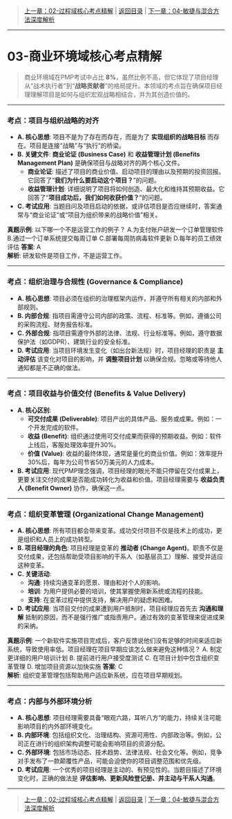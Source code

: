 > [上一章：02-过程域核心考点精解](02-过程域核心考点精解.md) | [返回目录](../README.md) | [下一章：04-敏捷与混合方法深度解析](04-敏捷与混合方法深度解析.md)

---
# 03-商业环境域核心考点精解

> 商业环境域在PMP考试中占比 **8%**，虽然比例不高，但它体现了项目经理从“战术执行者”到“**战略贡献者**”的格局提升。本领域的考点旨在确保项目经理理解项目是如何与组织宏观战略相结合，并为其创造价值的。

---

### 考点：项目与组织战略的对齐

- **A. 核心思想**: 项目不是为了存在而存在，而是为了 **实现组织的战略目标** 而存在。项目是连接“战略”与“执行”的桥梁。
- **B. 关键文件**: **商业论证 (Business Case)** 和 **收益管理计划 (Benefits Management Plan)** 是确保项目与战略对齐的两个核心文件。
    - **商业论证**: 描述了项目的商业价值、启动项目的理由以及预期的投资回报。它回答了“**我们为什么要启动这个项目？**”的问题。
    - **收益管理计划**: 详细说明了项目将如何创造、最大化和维持其预期收益。它回答了“**项目成功后，我们如何收获价值？**”的问题。
- **C. 考试应用**: 当题目问及项目启动的依据，或评估项目是否应继续时，答案通常与“商业论证”或“项目为组织带来的战略价值”相关。

**真题示例**: 
以下哪一个不是运营工作的例子？
A.为支付账户研发一个订单管理软件
B.通过一个订单系统提交每周订单
C.部署每周防病毒软件更新
D.每年的员工绩效评估
**答案**: A  
**解析**: 研发软件是项目工作，不是运营工作。

---

### 考点：组织治理与合规性 (Governance & Compliance)

- **A. 核心思想**: 项目必须在组织的治理框架内运作，并遵守所有相关的内部和外部规则。
- **B. 内部合规**: 指项目需遵守公司内部的政策、流程、标准等。例如，遵循公司的采购流程、财务报告标准。
- **C. 外部合规**: 指项目需遵守外部的法律、法规、行业标准等。例如，遵守数据保护法（如GDPR）、建筑行业的安全标准。
- **D. 考试应用**: 当项目环境发生变化（如出台新法规）时，项目经理的职责是 **主动评估** 该变化对项目的影响，并 **调整项目计划** 以确保合规。忽略或等待他人通知都是不正确的做法。

---

### 考点：项目收益与价值交付 (Benefits & Value Delivery)

- **A. 核心区别**: 
    - **可交付成果 (Deliverable)**: 项目产出的具体产品、服务或成果。例如：一个开发完成的软件。
    - **收益 (Benefit)**: 组织通过使用可交付成果而获得的预期收益。例如：软件上线后，客服处理效率提升30%。
    - **价值 (Value)**: 收益的最终体现，通常是量化的商业价值。例如：效率提升30%后，每年为公司节省50万美元的人力成本。
- **B. 考试应用**: 现代PMP理念强调，项目经理的眼光不能只停留在交付成果上，更要关注交付的成果是否能成功转化为收益和价值。项目经理需要与 **收益负责人 (Benefit Owner)** 协作，确保这一点。

---

### 考点：组织变革管理 (Organizational Change Management)

- **A. 核心思想**: 所有项目都会带来变革。成功交付项目不仅是技术上的成功，更是组织和人员上的成功转型。
- **B. 项目经理的角色**: 项目经理是变革的 **推动者 (Change Agent)**。职责不仅是交付成果，还包括帮助受项目影响的干系人（如基层员工）理解、接受并适应这种变革。
- **C. 关键活动**: 
    - **沟通**: 持续沟通变革的愿景、理由和对个人的影响。
    - **培训**: 为用户提供必要的培训，使其掌握使用新系统或流程的技能。
    - **支持**: 在变革过程中提供支持，解决用户的疑虑和困难。
- **D. 考试应用**: 当项目交付的成果遭到用户抵制时，项目经理应首先去 **沟通和理解** 抵制的原因，而不是强行推广或指责用户。通过有效的变革管理来促进成果的采纳。

**真题示例**: 
一个新软件实施项目完成后，客户反馈说他们没有足够的时间来适应新系统，导致使用率低。项目经理在项目早期应该怎么做来避免这种情况？
A. 制定更详细的用户培训计划
B. 提前进行用户接受度测试
C. 在项目计划中包含组织变革管理
D. 增加项目资源以加快实施
**答案**: C  
**解析**: 组织变革管理包括帮助用户适应新系统，应在项目早期规划。

---

### 考点：内部与外部环境分析

- **A. 核心思想**: 项目经理需要具备“眼观六路，耳听八方”的能力，持续关注可能影响项目的内外部环境变化。
- **B. 内部环境**: 包括组织文化、治理结构、资源可用性、内部政治等。例如，公司正在进行的组织架构调整可能会影响项目的资源分配。
- **C. 外部环境**: 包括市场动态、技术趋势、法律法规、社会文化等。例如，竞争对手发布了一款颠覆性产品，可能会迫使你的项目调整范围和优先级。
- **D. 考试应用**: 一个优秀的项目经理是主动的、有预见性的。当题目描述了环境变化时，正确的做法是 **评估影响、更新风险登记册、并主动与干系人沟通**。

---

> [上一章：02-过程域核心考点精解](02-过程域核心考点精解.md) | [返回目录](../README.md) | [下一章：04-敏捷与混合方法深度解析](04-敏捷与混合方法深度解析.md)